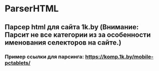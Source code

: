 # ParserHTML
## Парсер html для сайта 1k.by (Внимание: Парсит не все категории из за особенности именования селекторов на сайте.)
### Пример ссылки для парсинга: https://komp.1k.by/mobile-pctablets/
